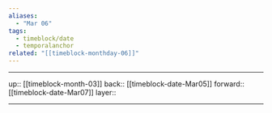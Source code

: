 ```yaml
---
aliases:
  - "Mar 06"
tags:
  - timeblock/date
  - temporalanchor
related: "[[timeblock-monthday-06]]"
---
```




***

up:: [[timeblock-month-03]]
back:: [[timeblock-date-Mar05]]
forward:: [[timeblock-date-Mar07]]
layer:: 

***
